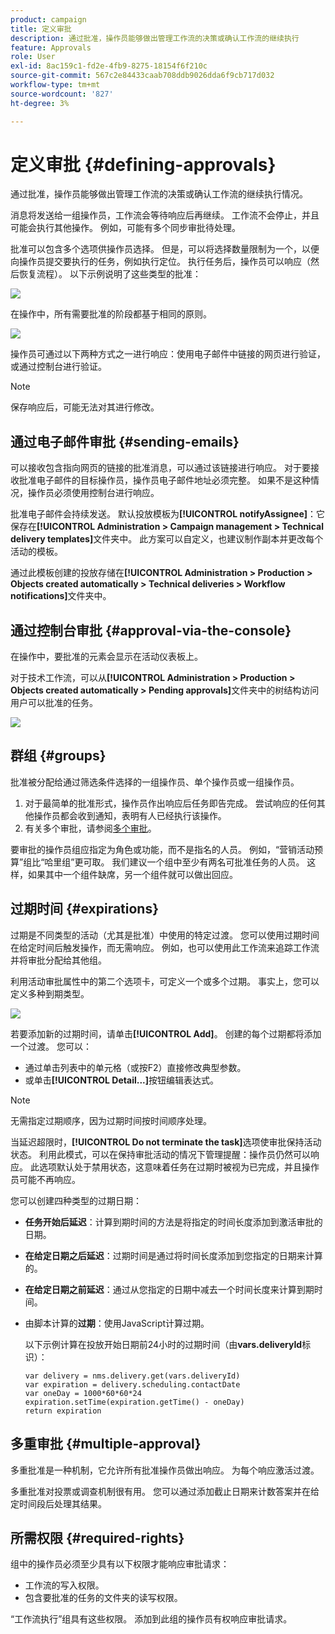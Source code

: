 ```yaml
---
product: campaign
title: 定义审批
description: 通过批准，操作员能够做出管理工作流的决策或确认工作流的继续执行
feature: Approvals
role: User
exl-id: 8ac159c1-fd2e-4fb9-8275-18154f6f210c
source-git-commit: 567c2e84433caab708ddb9026dda6f9cb717d032
workflow-type: tm+mt
source-wordcount: '827'
ht-degree: 3%

---
```


# 定义审批 {#defining-approvals}



通过批准，操作员能够做出管理工作流的决策或确认工作流的继续执行情况。

消息将发送给一组操作员，工作流会等待响应后再继续。 工作流不会停止，并且可能会执行其他操作。 例如，可能有多个同步审批待处理。

批准可以包含多个选项供操作员选择。 但是，可以将选择数量限制为一个，以便向操作员提交要执行的任务，例如执行定位。 执行任务后，操作员可以响应（然后恢复流程）。 以下示例说明了这些类型的批准：

![](assets/validation-1.png)

在操作中，所有需要批准的阶段都基于相同的原则。

![](assets/validation-1-in-op.png)

操作员可通过以下两种方式之一进行响应：使用电子邮件中链接的网页进行验证，或通过控制台进行验证。

>[!NOTE]
>
>保存响应后，可能无法对其进行修改。

## 通过电子邮件审批 {#sending-emails}

可以接收包含指向网页的链接的批准消息，可以通过该链接进行响应。 对于要接收批准电子邮件的目标操作员，操作员电子邮件地址必须完整。 如果不是这种情况，操作员必须使用控制台进行响应。

批准电子邮件会持续发送。 默认投放模板为&#x200B;**[!UICONTROL notifyAssignee]**：它保存在&#x200B;**[!UICONTROL Administration > Campaign management > Technical delivery templates]**&#x200B;文件夹中。 此方案可以自定义，也建议制作副本并更改每个活动的模板。

通过此模板创建的投放存储在&#x200B;**[!UICONTROL Administration > Production > Objects created automatically > Technical deliveries > Workflow notifications]**&#x200B;文件夹中。

## 通过控制台审批 {#approval-via-the-console}

在操作中，要批准的元素会显示在活动仪表板上。

对于技术工作流，可以从&#x200B;**[!UICONTROL Administration > Production > Objects created automatically > Pending approvals]**&#x200B;文件夹中的树结构访问用户可以批准的任务。

![](assets/validation-node.png)

## 群组 {#groups}

批准被分配给通过筛选条件选择的一组操作员、单个操作员或一组操作员。

1. 对于最简单的批准形式，操作员作出响应后任务即告完成。 尝试响应的任何其他操作员都会收到通知，表明有人已经执行该操作。
1. 有关多个审批，请参阅[多个审批](#multiple-approval)。

要审批的操作员组应指定为角色或功能，而不是指名的人员。 例如，“营销活动预算”组比“哈里组”更可取。 我们建议一个组中至少有两名可批准任务的人员。 这样，如果其中一个组件缺席，另一个组件就可以做出回应。

## 过期时间 {#expirations}

过期是不同类型的活动（尤其是批准）中使用的特定过渡。 您可以使用过期时间在给定时间后触发操作，而无需响应。 例如，也可以使用此工作流来追踪工作流并将审批分配给其他组。

利用活动审批属性中的第二个选项卡，可定义一个或多个过期。 事实上，您可以定义多种到期类型。

![](assets/expiration.png)

若要添加新的过期时间，请单击&#x200B;**[!UICONTROL Add]**。 创建的每个过期都将添加一个过渡。 您可以：

* 通过单击列表中的单元格（或按F2）直接修改典型参数。
* 或单击&#x200B;**[!UICONTROL Detail...]**&#x200B;按钮编辑表达式。

>[!NOTE]
>
>无需指定过期顺序，因为过期时间按时间顺序处理。

当延迟超限时，**[!UICONTROL Do not terminate the task]**&#x200B;选项使审批保持活动状态。 利用此模式，可以在保持审批活动的情况下管理提醒：操作员仍然可以响应。 此选项默认处于禁用状态，这意味着任务在过期时被视为已完成，并且操作员可能不再响应。

您可以创建四种类型的过期日期：

* **任务开始后延迟**：计算到期时间的方法是将指定的时间长度添加到激活审批的日期。
* **在给定日期之后延迟**：过期时间是通过将时间长度添加到您指定的日期来计算的。
* **在给定日期之前延迟**：通过从您指定的日期中减去一个时间长度来计算到期时间。
* 由脚本计算的&#x200B;**过期**：使用JavaScript计算过期。

  以下示例计算在投放开始日期前24小时的过期时间（由&#x200B;**vars.deliveryId**&#x200B;标识）：

  ```
  var delivery = nms.delivery.get(vars.deliveryId)
  var expiration = delivery.scheduling.contactDate
  var oneDay = 1000*60*60*24
  expiration.setTime(expiration.getTime() - oneDay)
  return expiration
  ```

## 多重审批 {#multiple-approval}

多重批准是一种机制，它允许所有批准操作员做出响应。 为每个响应激活过渡。

多重批准对投票或调查机制很有用。 您可以通过添加截止日期来计数答案并在给定时间段后处理其结果。

## 所需权限 {#required-rights}

组中的操作员必须至少具有以下权限才能响应审批请求：

* 工作流的写入权限。
* 包含要批准的任务的文件夹的读写权限。

“工作流执行”组具有这些权限。 添加到此组的操作员有权响应审批请求。

